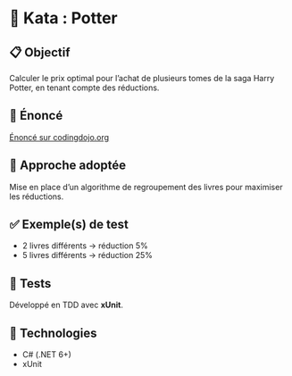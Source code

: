 ﻿# 🧪 Kata : Potter

## 📋 Objectif

Calculer le prix optimal pour l’achat de plusieurs tomes de la saga Harry Potter, en tenant compte des réductions.

## 🔗 Énoncé

[Énoncé sur codingdojo.org](https://codingdojo.org/kata/Potter)

## 🧠 Approche adoptée

Mise en place d’un algorithme de regroupement des livres pour maximiser les réductions.

## ✅ Exemple(s) de test

- 2 livres différents → réduction 5%
- 5 livres différents → réduction 25%

## 🧪 Tests

Développé en TDD avec **xUnit**.

## 🧰 Technologies

- C# (.NET 6+)
- xUnit
